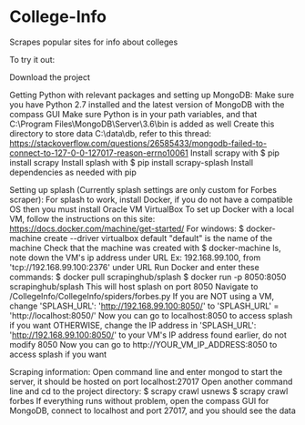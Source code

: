 # College-Info
Scrapes popular sites for info about colleges

To try it out:

Download the project

Getting Python with relevant packages and setting up MongoDB:
Make sure you have Python 2.7 installed and the latest version of MongoDB with the compass GUI
Make sure Python is in your path variables, and that C:\Program Files\MongoDB\Server\3.6\bin is added as well
Create this directory to store data C:\data\db, refer to this thread: https://stackoverflow.com/questions/26585433/mongodb-failed-to-connect-to-127-0-0-127017-reason-errno10061
Install scrapy with $ pip install scrapy
Install splash with $ pip install scrapy-splash
Install dependencies as needed with pip

Setting up splash (Currently splash settings are only custom for Forbes scraper):
For splash to work, install Docker, if you do not have a compatible OS then you must install Oracle VM VirtualBox
To set up Docker with a local VM, follow the instructions on this site: https://docs.docker.com/machine/get-started/
    For windows: $ docker-machine create --driver virtualbox default
    "default" is the name of the machine
    Check that the machine was created with $ docker-machine ls, note down the VM's ip address under URL
    Ex: 192.168.99.100, from 'tcp://192.168.99.100:2376' under URL
Run Docker and enter these commands:
    $ docker pull scrapinghub/splash
    $ docker run -p 8050:8050 scrapinghub/splash
This will host splash on port 8050
Navigate to /CollegeInfo/CollegeInfo/spiders/forbes.py
If you are NOT using a VM, change 'SPLASH_URL': 'http://192.168.99.100:8050/' to 'SPLASH_URL' = 'http://localhost:8050/'
Now you can go to localhost:8050 to access splash if you want
OTHERWISE, change the IP address in 'SPLASH_URL': 'http://192.168.99.100:8050/' to your VM's IP address found earlier, do not modify 8050
Now you can go to http://YOUR_VM_IP_ADDRESS:8050 to access splash if you want

Scraping information:
Open command line and enter mongod to start the server, it should be hosted on port localhost:27017
Open another command line and cd to the project directory:
    $ scrapy crawl usnews
    $ scrapy crawl forbes
If everything runs without problem, open the compass GUI for MongoDB, connect to localhost and port 27017, and you should see the data
